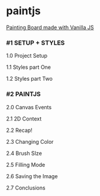 # paintjs
[Painting Board made with Vanilla JS](https://nomadcoders.co/javascript-for-beginners-2/lobby)


### #1 SETUP + STYLES

1.0 Project Setup

1.1 Styles part One

1.2 Styles part Two

### #2 PAINTJS

2.0 Canvas Events

2.1 2D Context

2.2 Recap!

2.3 Changing Color

2.4 Brush SIze

2.5 Filling Mode

2.6 Saving the Image

2.7 Conclusions
